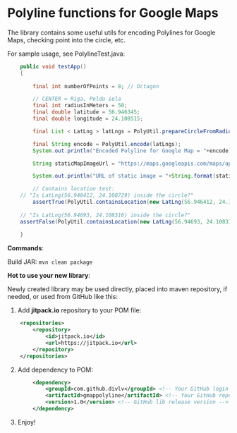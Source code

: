 # Polyline functions for Google Maps
The library contains some useful utils for encoding Polylines for Google Maps, checking point into the circle, etc.

For sample usage, see PolylineTest.java:

```java
    public void testApp()
    {
        
        final int numberOfPoints = 8; // Octagon

        // CENTER = Riga, Peldu iela
        final int radiusInMeters = 50;
        final double latitude = 56.946345;
        final double longitude = 24.108515;

        final List < LatLng > latLngs = PolyUtil.prepareCircleFromRadius(new LatLng(latitude, longitude), radiusInMeters, numberOfPoints);

        final String encode = PolyUtil.encode(latLngs);
        System.out.println("Encoded Polyline for Google Map = "+encode);

        String staticMapImageUrl = "https://maps.googleapis.com/maps/api/staticmap?size=400x400&center=%s,%s&zoom=16&path=fillcolor:0x00000033|color:0xFF0000|enc:%s";

        System.out.println("URL of static image = "+String.format(staticMapImageUrl, latitude, longitude, encode));

        // Contains location test:
	// "Is LatLng(56.946412, 24.108729) inside the circle?"
        assertTrue(PolyUtil.containsLocation(new LatLng(56.946412, 24.108729), latLngs, true)); // Should be TRUE
        
	// "Is LatLng(56.94693, 24.108316) inside the circle?"
	assertFalse(PolyUtil.containsLocation(new LatLng(56.94693, 24.108316), latLngs, true)); // Should be FALSE
		
    }
```

**Commands**:

Build JAR: `mvn clean package`

**Hot to use your new library**:

Newly created library may be used directly, placed into maven repository, if needed, or used from GitHub like this:


1) Add **jitpack.io** repository to your POM file:
```xml
    <repositories>
        <repository>
            <id>jitpack.io</id>
            <url>https://jitpack.io</url>
        </repository>
    </repositories>
```

2) Add dependency to POM:

```xml
        <dependency>
            <groupId>com.github.divlv</groupId> <!-- Your GitHub login (divlv) -->
            <artifactId>gmappolyline</artifactId> <!-- Your GitHub repo name (of library) -->
            <version>1.0</version> <!-- GitHub lib release version -->
        </dependency>
```

3) Enjoy!
